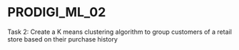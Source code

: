 # PRODIGI_ML_02
Task 2: Create a K means clustering algorithm to group customers of a retail store based on their purchase history
